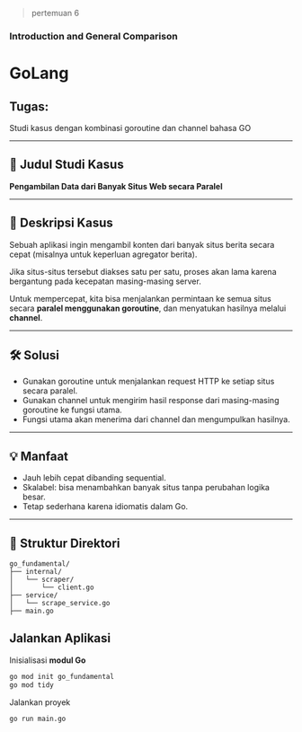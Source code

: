 > pertemuan 6  
### Introduction and General Comparison  
# GoLang  

## Tugas:  
Studi kasus dengan kombinasi goroutine dan channel bahasa GO  

---

## 📌 Judul Studi Kasus  
**Pengambilan Data dari Banyak Situs Web secara Paralel**

---

## 🧩 Deskripsi Kasus

Sebuah aplikasi ingin mengambil konten dari banyak situs berita secara cepat (misalnya untuk keperluan agregator berita).  

Jika situs-situs tersebut diakses satu per satu, proses akan lama karena bergantung pada kecepatan masing-masing server.

Untuk mempercepat, kita bisa menjalankan permintaan ke semua situs secara **paralel menggunakan goroutine**, dan menyatukan hasilnya melalui **channel**.

---

## 🛠️ Solusi

- Gunakan goroutine untuk menjalankan request HTTP ke setiap situs secara paralel.  
- Gunakan channel untuk mengirim hasil response dari masing-masing goroutine ke fungsi utama.
- Fungsi utama akan menerima dari channel dan mengumpulkan hasilnya.

---

## 💡 Manfaat

- Jauh lebih cepat dibanding sequential.  
- Skalabel: bisa menambahkan banyak situs tanpa perubahan logika besar.  
- Tetap sederhana karena idiomatis dalam Go.

---

## 📁 Struktur Direktori

```
go_fundamental/
├── internal/
│   └── scraper/
│       └── client.go
├── service/
│   └── scrape_service.go
├── main.go
```

## Jalankan Aplikasi 
Inisialisasi **modul Go**
```bash
go mod init go_fundamental
go mod tidy
```
Jalankan proyek
```bash
go run main.go
```

